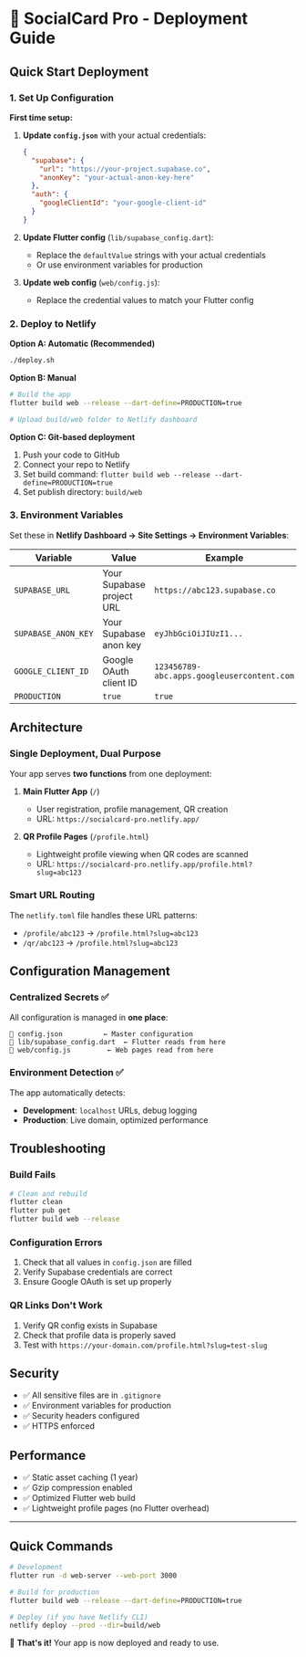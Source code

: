 # 🚀 SocialCard Pro - Deployment Guide

## Quick Start Deployment

### 1. Set Up Configuration

**First time setup:**

1. **Update `config.json`** with your actual credentials:

   ```json
   {
     "supabase": {
       "url": "https://your-project.supabase.co",
       "anonKey": "your-actual-anon-key-here"
     },
     "auth": {
       "googleClientId": "your-google-client-id"
     }
   }
   ```

2. **Update Flutter config** (`lib/supabase_config.dart`):

   - Replace the `defaultValue` strings with your actual credentials
   - Or use environment variables for production

3. **Update web config** (`web/config.js`):
   - Replace the credential values to match your Flutter config

### 2. Deploy to Netlify

**Option A: Automatic (Recommended)**

```bash
./deploy.sh
```

**Option B: Manual**

```bash
# Build the app
flutter build web --release --dart-define=PRODUCTION=true

# Upload build/web folder to Netlify dashboard
```

**Option C: Git-based deployment**

1. Push your code to GitHub
2. Connect your repo to Netlify
3. Set build command: `flutter build web --release --dart-define=PRODUCTION=true`
4. Set publish directory: `build/web`

### 3. Environment Variables

Set these in **Netlify Dashboard → Site Settings → Environment Variables**:

| Variable            | Value                     | Example                                    |
| ------------------- | ------------------------- | ------------------------------------------ |
| `SUPABASE_URL`      | Your Supabase project URL | `https://abc123.supabase.co`               |
| `SUPABASE_ANON_KEY` | Your Supabase anon key    | `eyJhbGciOiJIUzI1...`                      |
| `GOOGLE_CLIENT_ID`  | Google OAuth client ID    | `123456789-abc.apps.googleusercontent.com` |
| `PRODUCTION`        | `true`                    | `true`                                     |

## Architecture

### Single Deployment, Dual Purpose

Your app serves **two functions** from one deployment:

1. **Main Flutter App** (`/`)

   - User registration, profile management, QR creation
   - URL: `https://socialcard-pro.netlify.app/`

2. **QR Profile Pages** (`/profile.html`)
   - Lightweight profile viewing when QR codes are scanned
   - URL: `https://socialcard-pro.netlify.app/profile.html?slug=abc123`

### Smart URL Routing

The `netlify.toml` file handles these URL patterns:

- `/profile/abc123` → `/profile.html?slug=abc123`
- `/qr/abc123` → `/profile.html?slug=abc123`

## Configuration Management

### Centralized Secrets ✅

All configuration is managed in **one place**:

```
📁 config.json          ← Master configuration
📁 lib/supabase_config.dart  ← Flutter reads from here
📁 web/config.js         ← Web pages read from here
```

### Environment Detection ✅

The app automatically detects:

- **Development**: `localhost` URLs, debug logging
- **Production**: Live domain, optimized performance

## Troubleshooting

### Build Fails

```bash
# Clean and rebuild
flutter clean
flutter pub get
flutter build web --release
```

### Configuration Errors

1. Check that all values in `config.json` are filled
2. Verify Supabase credentials are correct
3. Ensure Google OAuth is set up properly

### QR Links Don't Work

1. Verify QR config exists in Supabase
2. Check that profile data is properly saved
3. Test with `https://your-domain.com/profile.html?slug=test-slug`

## Security

- ✅ All sensitive files are in `.gitignore`
- ✅ Environment variables for production
- ✅ Security headers configured
- ✅ HTTPS enforced

## Performance

- ✅ Static asset caching (1 year)
- ✅ Gzip compression enabled
- ✅ Optimized Flutter web build
- ✅ Lightweight profile pages (no Flutter overhead)

---

## Quick Commands

```bash
# Development
flutter run -d web-server --web-port 3000

# Build for production
flutter build web --release --dart-define=PRODUCTION=true

# Deploy (if you have Netlify CLI)
netlify deploy --prod --dir=build/web
```

🎉 **That's it!** Your app is now deployed and ready to use.
